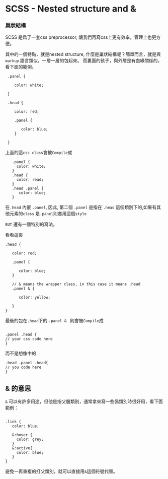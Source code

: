 # SCSS - Nested structure and &


### 巢狀結構

SCSS 是爲了一套css preprocessor, 讓我們再寫css上更有效率，管理上也更方便。

其中的一個特點，就是nested structure, 什麼是巢狀結構呢？簡單而言，就是與 `markup` 語言類似，一層一層的包起來。
而裏面的孩子，與外層是有血緣關係的，看下面的範例。

```
 .panel {

    color: white;

 }

 .head {

    color: red;

    .panel {

       color: blue;
    }

 }

```

上面的這`css class`會被`Compile`成

```
   .panel {
     color: white;
   }
   .head {
     color: read;
   }
   .head .panel {
      color: blue;
   }

```

在`.head` 內嵌 `.panel`, 因此, 第二個 `.panel` 是指在 `.head` 這個類別下的,如果有其他元素的`class` 是`.panel`則套用這個`style`

`BUT` 還有一個特別的寫法。

看看這裏

```
.head {

   color: red;

   .panel {

      color: blue;
   }

   // & means the wrapper class, in this case it means .head
   .panel & {

      color: yellow;

   }
}

```

最後的包在`.head`下的 `.panel & ` 則會被`Compile`成

```

.panel .head {
// your css code here
}

```


而不是想像中的

```
.head .panel .head{
// you code here
}
```

## & 的意思

`&` 可以有許多用途，但他是指父層類別，通常拿來寫一些僞類別時很好用，看下面範例：

```

.link {
   color: blue;

   &:hover {
     color: grey;
   }
   &:active{
     color: blue;
   }
}

```

避免一再重複的打父類別，就可以直接用`&`這個符號代替。


